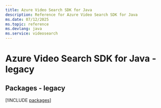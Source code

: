 ```yaml
---
title: Azure Video Search SDK for Java
description: Reference for Azure Video Search SDK for Java
ms.date: 07/12/2025
ms.topic: reference
ms.devlang: java
ms.service: videosearch
---
```

# Azure Video Search SDK for Java - legacy
## Packages - legacy
[!INCLUDE [packages](video-search-index.md)]